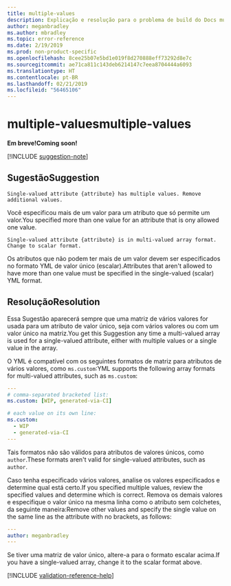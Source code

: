 ```yaml
---
title: multiple-values
description: Explicação e resolução para o problema de build do Docs multiple-values
author: meganbradley
ms.author: mbradley
ms.topic: error-reference
ms.date: 2/19/2019
ms.prod: non-product-specific
ms.openlocfilehash: 8cee25b07e5bd1e019f8d270888eff73292d8e7c
ms.sourcegitcommit: ae71ca811c143deb6214147c7eea8704444a6093
ms.translationtype: HT
ms.contentlocale: pt-BR
ms.lasthandoff: 02/21/2019
ms.locfileid: "56465106"
---
```

# <a name="multiple-values"></a><span data-ttu-id="0cd1f-103">multiple-values</span><span class="sxs-lookup"><span data-stu-id="0cd1f-103">multiple-values</span></span>

<span data-ttu-id="0cd1f-104">**Em breve!**</span><span class="sxs-lookup"><span data-stu-id="0cd1f-104">**Coming soon!**</span></span>

[!INCLUDE [suggestion-note](includes/suggestion-note.md)]

## <a name="suggestion"></a><span data-ttu-id="0cd1f-105">Sugestão</span><span class="sxs-lookup"><span data-stu-id="0cd1f-105">Suggestion</span></span>

`Single-valued attribute {attribute} has multiple values. Remove additional values.`

<span data-ttu-id="0cd1f-106">Você especificou mais de um valor para um atributo que só permite um valor.</span><span class="sxs-lookup"><span data-stu-id="0cd1f-106">You specified more than one value for an attribute that is ony allowed one value.</span></span>

`Single-valued attribute {attribute} is in multi-valued array format. Change to scalar format.`

<span data-ttu-id="0cd1f-107">Os atributos que não podem ter mais de um valor devem ser especificados no formato YML de valor único (escalar).</span><span class="sxs-lookup"><span data-stu-id="0cd1f-107">Attributes that aren't allowed to have more than one value must be specified in the single-valued (scalar) YML format.</span></span>

## <a name="resolution"></a><span data-ttu-id="0cd1f-108">Resolução</span><span class="sxs-lookup"><span data-stu-id="0cd1f-108">Resolution</span></span>

<span data-ttu-id="0cd1f-109">Essa Sugestão aparecerá sempre que uma matriz de vários valores for usada para um atributo de valor único, seja com vários valores ou com um valor único na matriz.</span><span class="sxs-lookup"><span data-stu-id="0cd1f-109">You get this Suggestion any time a multi-valued array is used for a single-valued attribute, either with multiple values or a single value in the array.</span></span>

<span data-ttu-id="0cd1f-110">O YML é compatível com os seguintes formatos de matriz para atributos de vários valores, como `ms.custom`:</span><span class="sxs-lookup"><span data-stu-id="0cd1f-110">YML supports the following array formats for multi-valued attributes, such as `ms.custom`:</span></span>

```yml
---
# comma-separated bracketed list:
ms.custom: [WIP, generated-via-CI]

# each value on its own line:
ms.custom:
  - WIP
  - generated-via-CI
---
```

<span data-ttu-id="0cd1f-111">Tais formatos não são válidos para atributos de valores únicos, como `author`.</span><span class="sxs-lookup"><span data-stu-id="0cd1f-111">These formats aren't valid for single-valued attributes, such as `author`.</span></span>

<span data-ttu-id="0cd1f-112">Caso tenha especificado vários valores, analise os valores especificados e determine qual está certo.</span><span class="sxs-lookup"><span data-stu-id="0cd1f-112">If you specified multiple values, review the specified values and determine which is correct.</span></span> <span data-ttu-id="0cd1f-113">Remova os demais valores e especifique o valor único na mesma linha como o atributo sem colchetes, da seguinte maneira:</span><span class="sxs-lookup"><span data-stu-id="0cd1f-113">Remove other values and specify the single value on the same line as the attribute with no brackets, as follows:</span></span>

```yml
---
author: meganbradley
---
```

<span data-ttu-id="0cd1f-114">Se tiver uma matriz de valor único, altere-a para o formato escalar acima.</span><span class="sxs-lookup"><span data-stu-id="0cd1f-114">If you have a single-valued array, change it to the scalar format above.</span></span>

<!--make sure to add this file to your includes folder and verify the path-->
[!INCLUDE [validation-reference-help](includes/validation-reference-help.md)]
